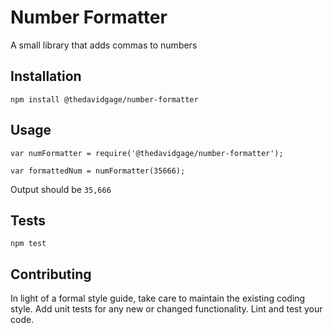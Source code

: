 Number Formatter
=========

A small library that adds commas to numbers

## Installation

  `npm install @thedavidgage/number-formatter`

## Usage

    var numFormatter = require('@thedavidgage/number-formatter');

    var formattedNum = numFormatter(35666);
  
  
  Output should be `35,666`


## Tests

  `npm test`

## Contributing

In light of a formal style guide, take care to maintain the existing coding style. Add unit tests for any new or changed functionality. Lint and test your code.